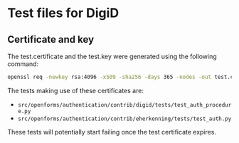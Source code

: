 # Test files for DigiD

## Certificate and key

The test.certificate and the test.key were generated using the following command:

```bash
openssl req -newkey rsa:4096 -x509 -sha256 -days 365 -nodes -out test.certificate -keyout test.key
```

The tests making use of these certificates are:
- `src/openforms/authentication/contrib/digid/tests/test_auth_procedure.py`
- `src/openforms/authentication/contrib/eherkenning/tests/test_auth.py`

These tests will potentially start failing once the test certificate expires.
